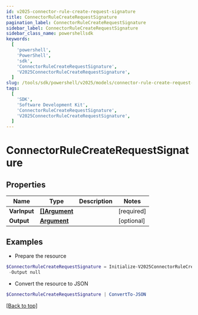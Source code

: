 ```yaml
---
id: v2025-connector-rule-create-request-signature
title: ConnectorRuleCreateRequestSignature
pagination_label: ConnectorRuleCreateRequestSignature
sidebar_label: ConnectorRuleCreateRequestSignature
sidebar_class_name: powershellsdk
keywords:
  [
    'powershell',
    'PowerShell',
    'sdk',
    'ConnectorRuleCreateRequestSignature',
    'V2025ConnectorRuleCreateRequestSignature',
  ]
slug: /tools/sdk/powershell/v2025/models/connector-rule-create-request-signature
tags:
  [
    'SDK',
    'Software Development Kit',
    'ConnectorRuleCreateRequestSignature',
    'V2025ConnectorRuleCreateRequestSignature',
  ]
---
```


# ConnectorRuleCreateRequestSignature

## Properties

| Name         | Type                       | Description | Notes      |
| ------------ | -------------------------- | ----------- | ---------- |
| **VarInput** | [**[]Argument**](argument) |             | [required] |
| **Output**   | [**Argument**](argument)   |             | [optional] |

## Examples

- Prepare the resource

```powershell
$ConnectorRuleCreateRequestSignature = Initialize-V2025ConnectorRuleCreateRequestSignature  -VarInput null `
 -Output null
```

- Convert the resource to JSON

```powershell
$ConnectorRuleCreateRequestSignature | ConvertTo-JSON
```

[[Back to top]](#)
